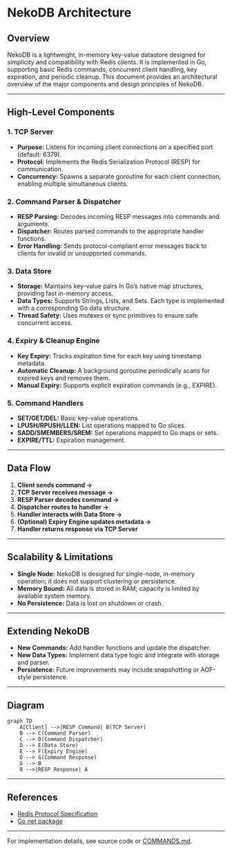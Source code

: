 # NekoDB Architecture

## Overview

NekoDB is a lightweight, in-memory key-value datastore designed for simplicity and compatibility with Redis clients. It is implemented in Go, supporting basic Redis commands, concurrent client handling, key expiration, and periodic cleanup. This document provides an architectural overview of the major components and design principles of NekoDB.

---

## High-Level Components

### 1. TCP Server

- **Purpose:** Listens for incoming client connections on a specified port (default: 6379).
- **Protocol:** Implements the Redis Serialization Protocol (RESP) for communication.
- **Concurrency:** Spawns a separate goroutine for each client connection, enabling multiple simultaneous clients.

### 2. Command Parser & Dispatcher

- **RESP Parsing:** Decodes incoming RESP messages into commands and arguments.
- **Dispatcher:** Routes parsed commands to the appropriate handler functions.
- **Error Handling:** Sends protocol-compliant error messages back to clients for invalid or unsupported commands.

### 3. Data Store

- **Storage:** Maintains key-value pairs in Go’s native map structures, providing fast in-memory access.
- **Data Types:** Supports Strings, Lists, and Sets. Each type is implemented with a corresponding Go data structure.
- **Thread Safety:** Uses mutexes or sync primitives to ensure safe concurrent access.

### 4. Expiry & Cleanup Engine

- **Key Expiry:** Tracks expiration time for each key using timestamp metadata.
- **Automatic Cleanup:** A background goroutine periodically scans for expired keys and removes them.
- **Manual Expiry:** Supports explicit expiration commands (e.g., EXPIRE).

### 5. Command Handlers

- **SET/GET/DEL:** Basic key-value operations.
- **LPUSH/RPUSH/LLEN:** List operations mapped to Go slices.
- **SADD/SMEMBERS/SREM:** Set operations mapped to Go maps or sets.
- **EXPIRE/TTL:** Expiration management.

---

## Data Flow

1. **Client sends command →**
2. **TCP Server receives message →**
3. **RESP Parser decodes command →**
4. **Dispatcher routes to handler →**
5. **Handler interacts with Data Store →**
6. **(Optional) Expiry Engine updates metadata →**
7. **Handler returns response via TCP Server**

---

## Scalability & Limitations

- **Single Node:** NekoDB is designed for single-node, in-memory operation; it does not support clustering or persistence.
- **Memory Bound:** All data is stored in RAM; capacity is limited by available system memory.
- **No Persistence:** Data is lost on shutdown or crash.

---

## Extending NekoDB

- **New Commands:** Add handler functions and update the dispatcher.
- **New Data Types:** Implement data type logic and integrate with storage and parser.
- **Persistence:** Future improvements may include snapshotting or AOF-style persistence.

---

## Diagram

```mermaid
graph TD
    A[Client] -->|RESP Command| B(TCP Server)
    B --> C(Command Parser)
    C --> D(Command Dispatcher)
    D --> E(Data Store)
    E --> F(Expiry Engine)
    D --> G(Command Response)
    G --> B
    B -->|RESP Response| A
```

---

## References

- [Redis Protocol Specification](https://redis.io/docs/reference/protocol-spec/)
- [Go net package](https://pkg.go.dev/net)

---

For implementation details, see source code or [COMMANDS.md](./COMMANDS.md).
